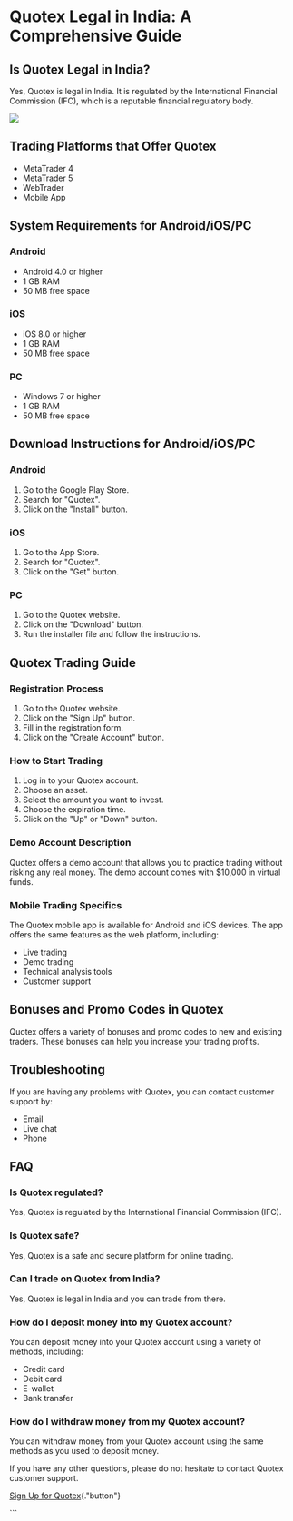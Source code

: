 # Quotex Legal in India: A Comprehensive Guide

## Is Quotex Legal in India?

Yes, Quotex is legal in India. It is regulated by the International
Financial Commission (IFC), which is a reputable financial regulatory
body.

[![](https://static.quotex.io/files/4_en/300_250.jpg)](https://traff.sbs/brokerqxlid)

## Trading Platforms that Offer Quotex

-   MetaTrader 4
-   MetaTrader 5
-   WebTrader
-   Mobile App

## System Requirements for Android/iOS/PC

### Android

-   Android 4.0 or higher
-   1 GB RAM
-   50 MB free space

### iOS

-   iOS 8.0 or higher
-   1 GB RAM
-   50 MB free space

### PC

-   Windows 7 or higher
-   1 GB RAM
-   50 MB free space

## Download Instructions for Android/iOS/PC

### Android

1.  Go to the Google Play Store.
2.  Search for "Quotex".
3.  Click on the "Install" button.

### iOS

1.  Go to the App Store.
2.  Search for "Quotex".
3.  Click on the "Get" button.

### PC

1.  Go to the Quotex website.
2.  Click on the "Download" button.
3.  Run the installer file and follow the instructions.

## Quotex Trading Guide

### Registration Process

1.  Go to the Quotex website.
2.  Click on the "Sign Up" button.
3.  Fill in the registration form.
4.  Click on the "Create Account" button.

### How to Start Trading

1.  Log in to your Quotex account.
2.  Choose an asset.
3.  Select the amount you want to invest.
4.  Choose the expiration time.
5.  Click on the "Up" or "Down" button.

### Demo Account Description

Quotex offers a demo account that allows you to practice trading without
risking any real money. The demo account comes with \$10,000 in virtual
funds.

### Mobile Trading Specifics

The Quotex mobile app is available for Android and iOS devices. The app
offers the same features as the web platform, including:

-   Live trading
-   Demo trading
-   Technical analysis tools
-   Customer support

## Bonuses and Promo Codes in Quotex

Quotex offers a variety of bonuses and promo codes to new and existing
traders. These bonuses can help you increase your trading profits.

## Troubleshooting

If you are having any problems with Quotex, you can contact customer
support by:

-   Email
-   Live chat
-   Phone

## FAQ

### Is Quotex regulated?

Yes, Quotex is regulated by the International Financial Commission
(IFC).

### Is Quotex safe?

Yes, Quotex is a safe and secure platform for online trading.

### Can I trade on Quotex from India?

Yes, Quotex is legal in India and you can trade from there.

### How do I deposit money into my Quotex account?

You can deposit money into your Quotex account using a variety of
methods, including:

-   Credit card
-   Debit card
-   E-wallet
-   Bank transfer

### How do I withdraw money from my Quotex account?

You can withdraw money from your Quotex account using the same methods
as you used to deposit money.

If you have any other questions, please do not hesitate to contact
Quotex customer support.

[Sign Up for
Quotex](\%22https://traff.sbs/brokerqxlid\%22){."button"}

\`\`\`

